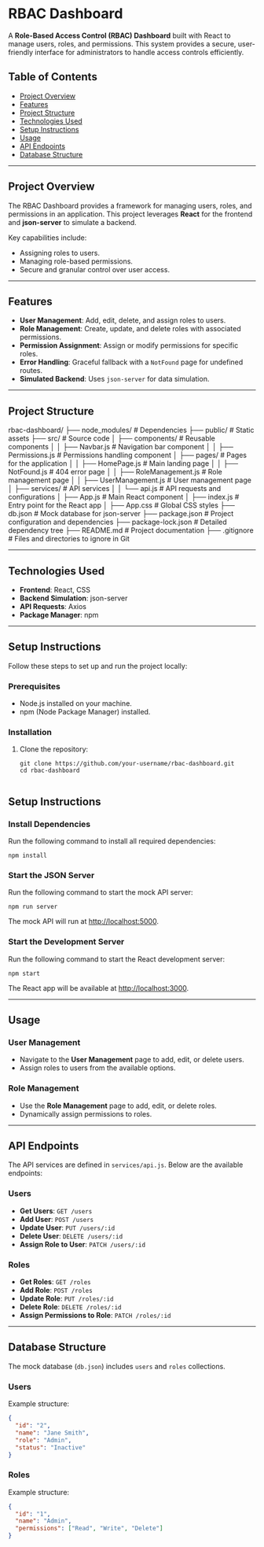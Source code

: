 # RBAC Dashboard

A **Role-Based Access Control (RBAC) Dashboard** built with React to manage users, roles, and permissions. This system provides a secure, user-friendly interface for administrators to handle access controls efficiently.

## Table of Contents

- [Project Overview](#project-overview)
- [Features](#features)
- [Project Structure](#project-structure)
- [Technologies Used](#technologies-used)
- [Setup Instructions](#setup-instructions)
- [Usage](#usage)
- [API Endpoints](#api-endpoints)
- [Database Structure](#database-structure)

---

## Project Overview

The RBAC Dashboard provides a framework for managing users, roles, and permissions in an application. This project leverages **React** for the frontend and **json-server** to simulate a backend.

Key capabilities include:
- Assigning roles to users.
- Managing role-based permissions.
- Secure and granular control over user access.

---

## Features

- **User Management**: Add, edit, delete, and assign roles to users.
- **Role Management**: Create, update, and delete roles with associated permissions.
- **Permission Assignment**: Assign or modify permissions for specific roles.
- **Error Handling**: Graceful fallback with a `NotFound` page for undefined routes.
- **Simulated Backend**: Uses `json-server` for data simulation.

---

## Project Structure

rbac-dashboard/
├── node_modules/           # Dependencies
├── public/                 # Static assets
├── src/                    # Source code
│   ├── components/         # Reusable components
│   │   ├── Navbar.js       # Navigation bar component
│   │   ├── Permissions.js  # Permissions handling component
│   ├── pages/              # Pages for the application
│   │   ├── HomePage.js     # Main landing page
│   │   ├── NotFound.js     # 404 error page
│   │   ├── RoleManagement.js  # Role management page
│   │   ├── UserManagement.js  # User management page
│   ├── services/           # API services
│   │   └── api.js          # API requests and configurations
│   ├── App.js              # Main React component
│   ├── index.js            # Entry point for the React app
│   ├── App.css             # Global CSS styles
├── db.json                 # Mock database for json-server
├── package.json            # Project configuration and dependencies
├── package-lock.json       # Detailed dependency tree
├── README.md               # Project documentation
├── .gitignore              # Files and directories to ignore in Git



---

## Technologies Used

- **Frontend**: React, CSS
- **Backend Simulation**: json-server
- **API Requests**: Axios
- **Package Manager**: npm

---

## Setup Instructions

Follow these steps to set up and run the project locally:

### Prerequisites

- Node.js installed on your machine.
- npm (Node Package Manager) installed.

### Installation

1. Clone the repository:
   ```
   git clone https://github.com/your-username/rbac-dashboard.git
   cd rbac-dashboard


## Setup Instructions

### Install Dependencies
Run the following command to install all required dependencies:
```
npm install
```

### Start the JSON Server
Run the following command to start the mock API server:
```
npm run server
```
The mock API will run at [http://localhost:5000](http://localhost:5000).

### Start the Development Server
Run the following command to start the React development server:
```
npm start
```
The React app will be available at [http://localhost:3000](http://localhost:3000).

---

## Usage

### User Management
- Navigate to the **User Management** page to add, edit, or delete users.
- Assign roles to users from the available options.

### Role Management
- Use the **Role Management** page to add, edit, or delete roles.
- Dynamically assign permissions to roles.

---

## API Endpoints

The API services are defined in `services/api.js`. Below are the available endpoints:

### Users
- **Get Users**: `GET /users`
- **Add User**: `POST /users`
- **Update User**: `PUT /users/:id`
- **Delete User**: `DELETE /users/:id`
- **Assign Role to User**: `PATCH /users/:id`

### Roles
- **Get Roles**: `GET /roles`
- **Add Role**: `POST /roles`
- **Update Role**: `PUT /roles/:id`
- **Delete Role**: `DELETE /roles/:id`
- **Assign Permissions to Role**: `PATCH /roles/:id`

---

## Database Structure

The mock database (`db.json`) includes `users` and `roles` collections.

### Users
Example structure:
```json
{
  "id": "2",
  "name": "Jane Smith",
  "role": "Admin",
  "status": "Inactive"
}
```

### Roles
Example structure:
```json
{
  "id": "1",
  "name": "Admin",
  "permissions": ["Read", "Write", "Delete"]
}
```
```